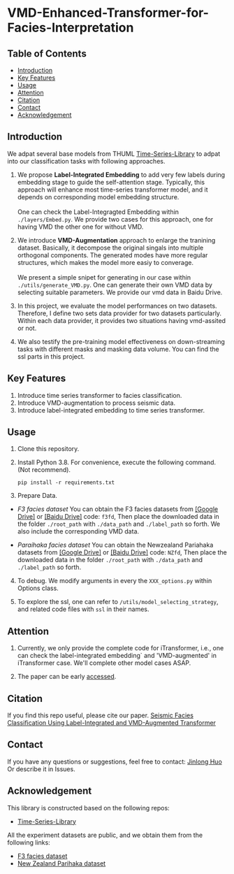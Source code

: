 # VMD-Enhanced-Transformer-for-Facies-Interpretation

## Table of Contents
- [Introduction](#introduction)
- [Key Features](#key-features)
- [Usage](#usage)
- [Attention](#attention)
- [Citation](#citation)
- [Contact](#contact)
- [Acknowledgement](#acknowledgement)

## Introduction
We adpat several base models from THUML [Time-Series-Library](https://pan.baidu.com/s/1wydQRBNdyylJZAvxCMjOPA) to adpat into our classification tasks with following approaches.

1. We propose **Label-Integrated Embedding** to add very few labels during embedding stage to guide the self-attention stage. Typically, this approach will enhance most time-series transformer model, and it depends on corresponding model embedding structure. <br><br>
One can check the Label-Integragted Embedding within ``./layers/Embed.py``. We provide two cases for this approach, one for having VMD the other one for without VMD.<br>

2. We introduce **VMD-Augmentation** approach to enlarge the tranining dataset. Basically, it decompose the original singals into multiple orthogonal components. The generated modes have more regular structures, which makes the model more easiy to converage.<br><br>
We present a simple snipet for generating in our case within `./utils/generate_VMD.py`. One can generate their own VMD data by selecting suitable parameters. We provide our vmd data in Baidu Drive.

3. In this project, we evaluate the model performances on two datasets. Therefore, I define two sets data provider for two datasets particularly. Within each data provider, it provides two situations having vmd-assited or not.

4. We also testify the pre-training model effectiveness on down-streaming tasks with different masks and masking data volume. You can find the ssl parts in this project.

## Key Features
1. Introduce time series transformer to facies classification.
2. Introduce VMD-augmentation to process seismic data.
3. Introduce label-integrated embedding to time series transformer.

## Usage

1. Clone this repository. 

2. Install Python 3.8. For convenience, execute the following command. (Not recommend). 

    ```pip install -r requirements.txt```


3. Prepare Data. 
- *F3 facies dataset*
You can obtain the F3 facies datasets from [[Google Drive]](https://drive.google.com/drive/folders/124tphRV1eEtpxTiRSj6eE41xg2kgd7PW?usp=drive_link) or [[Baidu Drive]](https://pan.baidu.com/s/1wydQRBNdyylJZAvxCMjOPA) code: `f3fd`, Then place the downloaded data in the folder `./root_path` with `./data_path` and `./label_path` so forth. We also include the corresponding VMD data.

- *Paraihaka facies dataset*
You can obtain the Newzealand Pariahaka datasets from [[Google Drive]](https://drive.google.com/drive/folders/1AgxeoEeFYI0lC3cLWtXw3VyvAHoa2xTh?usp=drive_link) or [[Baidu Drive]](https://pan.baidu.com/s/1QNjanQDfN3H9JvOpoX_aYw) code: `NZfd`, Then place the downloaded data in the folder `./root_path` with `./data_path` and `./label_path` so forth. 

4. To debug. We modify arguments in every the `XXX_options.py` within Options class.

5. To explore the ssl, one can refer to `/utils/model_selecting_strategy`, and related code files with `ssl` in their names.

## Attention

1. Currently, we only provide the complete code for iTransformer, i.e., one can check the label-integrated embedding` and 'VMD-augmented' in iTransformer case. We'll complete other model cases ASAP.

2. The paper can be early [accessed](https://ieeexplore.ieee.org/stamp/stamp.jsp?tp=&arnumber=10707629).



## Citation

If you find this repo useful, please cite our paper.
[Seismic Facies Classification Using Label-Integrated and VMD-Augmented Transformer](https://ieeexplore.ieee.org/stamp/stamp.jsp?tp=&arnumber=10707629)


## Contact
If you have any questions or suggestions, feel free to contact: [Jinlong Huo](jinlong.huo99@gmail.com) Or describe it in Issues.

## Acknowledgement

This library is constructed based on the following repos:

- [Time-Series-Library](https://github.com/thuml/Time-Series-Library)

All the experiment datasets are public, and we obtain them from the following links:

- [F3 facies dataset](https://github.com/yalaudah/facies_classification_benchmark.)
- [New Zealand Parihaka dataset](https://www.aicrowd.com/challenges/seismic-facies-identification-challenge)
